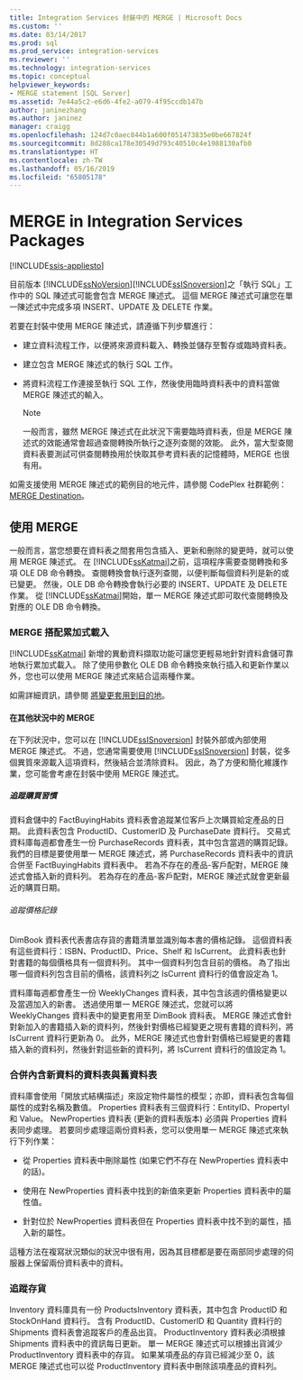 ```yaml
---
title: Integration Services 封裝中的 MERGE | Microsoft Docs
ms.custom: ''
ms.date: 03/14/2017
ms.prod: sql
ms.prod_service: integration-services
ms.reviewer: ''
ms.technology: integration-services
ms.topic: conceptual
helpviewer_keywords:
- MERGE statement [SQL Server]
ms.assetid: 7e44a5c2-e6d6-4fe2-a079-4f95ccdb147b
author: janinezhang
ms.author: janinez
manager: craigg
ms.openlocfilehash: 124d7c0aec844b1a600f051473835e0be667824f
ms.sourcegitcommit: 8d288ca178e30549d793c40510c4e1988130afb0
ms.translationtype: HT
ms.contentlocale: zh-TW
ms.lasthandoff: 05/16/2019
ms.locfileid: "65805178"
---
```

# <a name="merge-in-integration-services-packages"></a>MERGE in Integration Services Packages

[!INCLUDE[ssis-appliesto](../../includes/ssis-appliesto-ssvrpluslinux-asdb-asdw-xxx.md)]


  目前版本 [!INCLUDE[ssNoVersion](../../includes/ssnoversion-md.md)][!INCLUDE[ssISnoversion](../../includes/ssisnoversion-md.md)]之「執行 SQL」工作中的 SQL 陳述式可能會包含 MERGE 陳述式。 這個 MERGE 陳述式可讓您在單一陳述式中完成多項 INSERT、UPDATE 及 DELETE 作業。  
  
 若要在封裝中使用 MERGE 陳述式，請遵循下列步驟進行：  
  
-   建立資料流程工作，以便將來源資料載入、轉換並儲存至暫存或臨時資料表。  
  
-   建立包含 MERGE 陳述式的執行 SQL 工作。  
  
-   將資料流程工作連接至執行 SQL 工作，然後使用臨時資料表中的資料當做 MERGE 陳述式的輸入。  
  
    > [!NOTE]  
    >  一般而言，雖然 MERGE 陳述式在此狀況下需要臨時資料表，但是 MERGE 陳述式的效能通常會超過查閱轉換所執行之逐列查閱的效能。 此外，當大型查閱資料表要測試可供查閱轉換用於快取其參考資料表的記憶體時，MERGE 也很有用。  
  
 如需支援使用 MERGE 陳述式的範例目的地元件，請參閱 CodePlex 社群範例： [MERGE Destination](https://go.microsoft.com/fwlink/?LinkId=141215)。  
  
## <a name="using-merge"></a>使用 MERGE  
 一般而言，當您想要在資料表之間套用包含插入、更新和刪除的變更時，就可以使用 MERGE 陳述式。 在 [!INCLUDE[ssKatmai](../../includes/sskatmai-md.md)]之前，這項程序需要查閱轉換和多項 OLE DB 命令轉換。 查閱轉換會執行逐列查閱，以便判斷每個資料列是新的或已變更。 然後，OLE DB 命令轉換會執行必要的 INSERT、UPDATE 及 DELETE 作業。 從 [!INCLUDE[ssKatmai](../../includes/sskatmai-md.md)]開始，單一 MERGE 陳述式即可取代查閱轉換及對應的 OLE DB 命令轉換。  
  
### <a name="merge-with-incremental-loads"></a>MERGE 搭配累加式載入  
 [!INCLUDE[ssKatmai](../../includes/sskatmai-md.md)] 新增的異動資料擷取功能可讓您更輕易地針對資料倉儲可靠地執行累加式載入。 除了使用參數化 OLE DB 命令轉換來執行插入和更新作業以外，您也可以使用 MERGE 陳述式來結合這兩種作業。  
  
 如需詳細資訊，請參閱 [將變更套用到目的地](../../integration-services/change-data-capture/apply-the-changes-to-the-destination.md)。  
  
#### <a name="merge-in-other-scenarios"></a>在其他狀況中的 MERGE  
 在下列狀況中，您可以在 [!INCLUDE[ssISnoversion](../../includes/ssisnoversion-md.md)] 封裝外部或內部使用 MERGE 陳述式。 不過，您通常需要使用 [!INCLUDE[ssISnoversion](../../includes/ssisnoversion-md.md)] 封裝，從多個異質來源載入這項資料，然後結合並清除資料。 因此，為了方便和簡化維護作業，您可能會考慮在封裝中使用 MERGE 陳述式。  
  
##### <a name="track-buying-habits"></a>追蹤購買習慣  
 資料倉儲中的 FactBuyingHabits 資料表會追蹤某位客戶上次購買給定產品的日期。 此資料表包含 ProductID、CustomerID 及 PurchaseDate 資料行。 交易式資料庫每週都會產生一份 PurchaseRecords 資料表，其中包含當週的購買記錄。 我們的目標是要使用單一 MERGE 陳述式，將 PurchaseRecords 資料表中的資訊合併至 FactBuyingHabits 資料表中。 若為不存在的產品-客戶配對，MERGE 陳述式會插入新的資料列。 若為存在的產品-客戶配對，MERGE 陳述式就會更新最近的購買日期。  
  
###### <a name="track-price-history"></a>追蹤價格記錄  
 DimBook 資料表代表書店存貨的書籍清單並識別每本書的價格記錄。 這個資料表有這些資料行：ISBN、ProductID、Price、Shelf 和 IsCurrent。 此資料表也針對書籍的每個價格具有一個資料列。 其中一個資料列包含目前的價格。 為了指出哪一個資料列包含目前的價格，該資料列之 IsCurrent 資料行的值會設定為 1。  
  
 資料庫每週都會產生一份 WeeklyChanges 資料表，其中包含該週的價格變更以及當週加入的新書。 透過使用單一 MERGE 陳述式，您就可以將 WeeklyChanges 資料表中的變更套用至 DimBook 資料表。 MERGE 陳述式會針對新加入的書籍插入新的資料列，然後針對價格已經變更之現有書籍的資料列，將 IsCurrent 資料行更新為 0。 此外，MERGE 陳述式也會針對價格已經變更的書籍插入新的資料列，然後針對這些新的資料列，將 IsCurrent 資料行的值設定為 1。  
  
### <a name="merge-a-table-with-new-data-against-the-old-table"></a>合併內含新資料的資料表與舊資料表  
 資料庫會使用「開放式結構描述」來設定物件屬性的模型；亦即，資料表包含每個屬性的成對名稱及數值。 Properties 資料表有三個資料行：EntityID、PropertyI 和 Value。 NewProperties 資料表 (更新的資料表版本) 必須與 Properties 資料表同步處理。 若要同步處理這兩份資料表，您可以使用單一 MERGE 陳述式來執行下列作業：  
  
-   從 Properties 資料表中刪除屬性 (如果它們不存在 NewProperties 資料表中的話)。  
  
-   使用在 NewProperties 資料表中找到的新值來更新 Properties 資料表中的屬性值。  
  
-   針對位於 NewProperties 資料表但在 Properties 資料表中找不到的屬性，插入新的屬性。  
  
 這種方法在複寫狀況類似的狀況中很有用，因為其目標都是要在兩部同步處理的伺服器上保留兩份資料表中的資料。  
  
### <a name="track-inventory"></a>追蹤存貨  
 Inventory 資料庫具有一份 ProductsInventory 資料表，其中包含 ProductID 和 StockOnHand 資料行。 含有 ProductID、CustomerID 和 Quantity 資料行的 Shipments 資料表會追蹤客戶的產品出貨。 ProductInventory 資料表必須根據 Shipments 資料表中的資訊每日更新。 單一 MERGE 陳述式可以根據出貨減少 ProductInventory 資料表中的存貨。 如果某項產品的存貨已經減少至 0，該 MERGE 陳述式也可以從 ProductInventory 資料表中刪除該項產品的資料列。  
  
  
